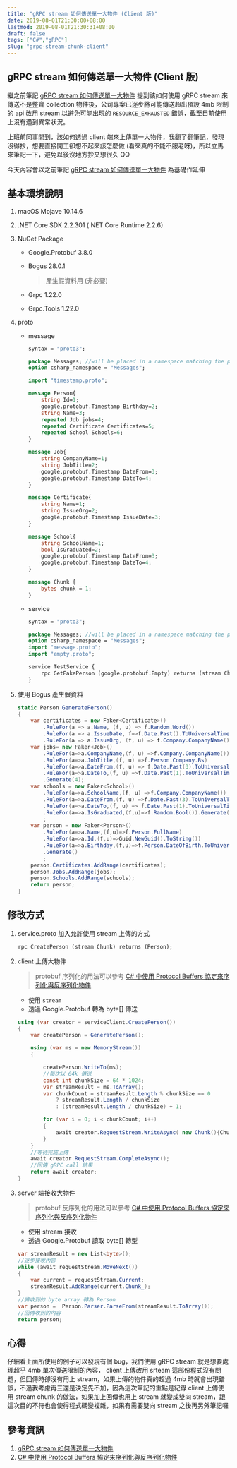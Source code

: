 ```yaml
---
title: "gRPC stream 如何傳送單一大物件 (Client 版)"
date: 2019-08-01T21:30:00+08:00
lastmod: 2019-08-01T21:30:31+08:00
draft: false
tags: ["C#","gRPC"]
slug: "grpc-stream-chunk-client"
---
```


## gRPC stream 如何傳送單一大物件 (Client 版)

繼之前筆記 [gRPC stream 如何傳送單一大物件](https://blog.yowko.com/grpc-stream-big-object/) 提到該如何使用 gRPC stream 來傳送不是整齊 collection 物件後，公司專案已逐步將可能傳送超出預設 4mb 限制的 api 改用 stream 以避免可能出現的 `RESOURCE_EXHAUSTED` 錯誤，截至目前使用上沒有遇到異常狀況。

上班前同事問到，該如何透過 client 端來上傳單一大物件，我翻了翻筆記，發現沒得抄，想要直接開工卻想不起來該怎麼做 (看來真的不能不服老呀)，所以立馬來筆記一下，避免以後沒地方抄又想很久 QQ

今天內容會以之前筆記 [gRPC stream 如何傳送單一大物件](https://blog.yowko.com/grpc-stream-big-object/)  為基礎作延伸

## 基本環境說明

1. macOS Mojave 10.14.6
2. .NET Core SDK 2.2.301 (.NET Core Runtime 2.2.6)
3. NuGet Package

    - Google.Protobuf 3.8.0
    - Bogus 28.0.1

        > 產生假資料用 (非必要)

    - Grpc 1.22.0
    - Grpc.Tools 1.22.0
4. proto

    - message

        ```proto
        syntax = "proto3";

        package Messages; //will be placed in a namespace matching the package name if csharp_namespace is not specified
        option csharp_namespace = "Messages";

        import "timestamp.proto";

        message Person{
            string Id=1;
            google.protobuf.Timestamp Birthday=2;
            string Name=3;
            repeated Job jobs=4;
            repeated Certificate Certificates=5;
            repeated School Schools=6;
        }

        message Job{
            string CompanyName=1;
            string JobTitle=2;
            google.protobuf.Timestamp DateFrom=3;
            google.protobuf.Timestamp DateTo=4;
        }

        message Certificate{
            string Name=1;
            string IssueOrg=2;
            google.protobuf.Timestamp IssueDate=3;
        }

        message School{
            string SchoolName=1;
            bool IsGraduated=2;
            google.protobuf.Timestamp DateFrom=3;
            google.protobuf.Timestamp DateTo=4;
        }

        message Chunk {
            bytes chunk = 1;
        }
        ```

    - service

        ```proto
        syntax = "proto3";

        package Messages; //will be placed in a namespace matching the package name if csharp_namespace is not specified
        option csharp_namespace = "Messages";
        import "message.proto";
        import "empty.proto";

        service TestService {
            rpc GetFakePerson (google.protobuf.Empty) returns (stream Chunk);
        }
        ```

5. 使用 Bogus 產生假資料

    ```cs
    static Person GeneratePerson()
    {
        var certificates = new Faker<Certificate>()
            .RuleFor(a => a.Name, (f, u) => f.Random.Word())
            .RuleFor(a => a.IssueDate, f=>f.Date.Past().ToUniversalTime().ToTimestamp())
            .RuleFor(a => a.IssueOrg, (f, u) => f.Company.CompanyName()).Generate(3);
        var jobs= new Faker<Job>()
            .RuleFor(a=>a.CompanyName,(f, u) =>f.Company.CompanyName())
            .RuleFor(a=>a.JobTitle,(f, u) =>f.Person.Company.Bs)
            .RuleFor(a=>a.DateFrom,(f, u) => f.Date.Past(3).ToUniversalTime().ToTimestamp())
            .RuleFor(a=>a.DateTo,(f, u) =>f.Date.Past(1).ToUniversalTime().ToTimestamp())
            .Generate(4);
        var schools = new Faker<School>()
            .RuleFor(a=>a.SchoolName,(f, u) =>f.Company.CompanyName())
            .RuleFor(a=>a.DateFrom,(f, u) =>f.Date.Past(3).ToUniversalTime().ToTimestamp())
            .RuleFor(a=>a.DateTo,(f, u) => f.Date.Past(1).ToUniversalTime().ToTimestamp())
            .RuleFor(a=>a.IsGraduated,(f,u)=>f.Random.Bool()).Generate(5)
            ;
        var person = new Faker<Person>()
            .RuleFor(a=>a.Name,(f,u)=>f.Person.FullName)
            .RuleFor(a=>a.Id,(f,u)=>Guid.NewGuid().ToString())
            .RuleFor(a=>a.Birthday,(f,u)=>f.Person.DateOfBirth.ToUniversalTime().ToTimestamp())
            .Generate()
            ;
        person.Certificates.AddRange(certificates);
        person.Jobs.AddRange(jobs);
        person.Schools.AddRange(schools);
        return person;
    }
    ```

## 修改方式

1. service.proto 加入允許使用 stream 上傳的方式

    ```proto
    rpc CreatePerson (stream Chunk) returns (Person);
    ```

2. client 上傳大物件

     > protobuf 序列化的用法可以參考 [C# 中使用 Protocol Buffers 協定來序列化與反序列化物件](https://blog.yowko.com/csharp-protobuf-serialize-deserialize/)

    - 使用 `stream`
    - 透過 Google.Protobuf 轉為 byte[] 傳送

    ```cs
    using (var creator = serviceClient.CreatePerson())
    {
        var createPerson = GeneratePerson();

        using (var ms = new MemoryStream())
        {

            createPerson.WriteTo(ms);
            //每次以 64k 傳送
            const int chunkSize = 64 * 1024;
            var streamResult = ms.ToArray();
            var chunkCount = streamResult.Length % chunkSize == 0
                ? streamResult.Length / chunkSize
                : (streamResult.Length / chunkSize) + 1;

            for (var i = 0; i < chunkCount; i++)
            {
                await creator.RequestStream.WriteAsync( new Chunk(){Chunk_ = ByteString.CopyFrom(streamResult.Skip(chunkSize*i).Take(chunkSize).ToArray())} );
            }
        }
        //等待完成上傳
        await creator.RequestStream.CompleteAsync();
        //回傳 gRPC call 結果
        return await creator;
    }
    ```

3. server 端接收大物件

    > protobuf 反序列化的用法可以參考 [C# 中使用 Protocol Buffers 協定來序列化與反序列化物件](https://blog.yowko.com/csharp-protobuf-serialize-deserialize/)

    - 使用 stream 接收
    - 透過 Google.Protobuf 讀取 byte[] 轉型

    ```cs
    var streamResult = new List<byte>();
    //逐步接收內容
    while (await requestStream.MoveNext())
    {
        var current = requestStream.Current;
        streamResult.AddRange(current.Chunk_);
    }
    //將收到的 byte array 轉為 Person
    var person =  Person.Parser.ParseFrom(streamResult.ToArray());
    //回傳收到的內容
    return person;
    ```

## 心得

仔細看上面所使用的例子可以發現有個 bug，我們使用 gRPC stream 就是想要處理超乎 4mb 單次傳送限制的內容， client 上傳改用 srteam 這部份程式沒有問題，但回傳時卻沒有用上 stream，如果上傳的物件真的超過 4mb 時就會出現錯誤，不過我考慮再三還是決定先不加，因為這次筆記的重點是紀錄 client 上傳使用 stream chunk 的做法，如果加上回傳也用上 stream 就變成雙向 stream，跟這次目的不符也會使得程式碼變複雜，如果有需要雙向 stream 之後再另外筆記囉

## 參考資訊

1. [gRPC stream 如何傳送單一大物件](https://blog.yowko.com/grpc-stream-big-object/)
2. [C# 中使用 Protocol Buffers 協定來序列化與反序列化物件](https://blog.yowko.com/csharp-protobuf-serialize-deserialize/)
